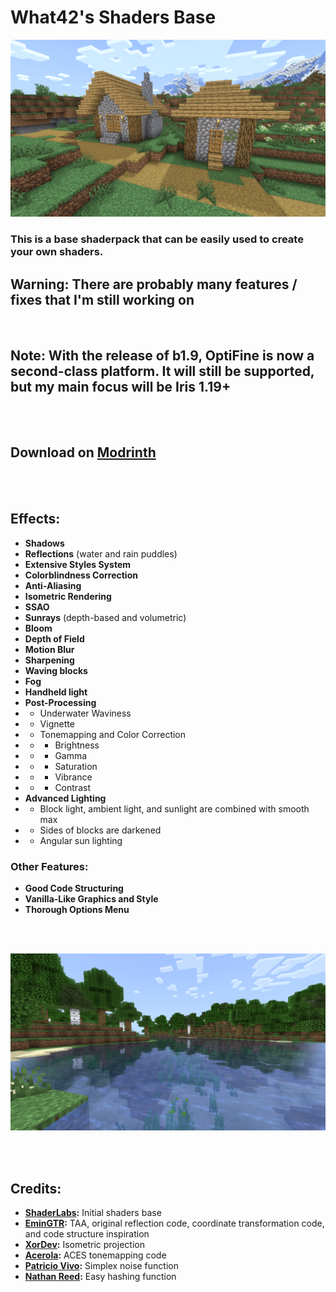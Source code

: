 # What42's Shaders Base

![Example Image (Village)](/images/village.png)

### This is a base shaderpack that can be easily used to create your own shaders.

## Warning: There are probably many features / fixes that I'm still working on

<br>

## Note: With the release of b1.9, OptiFine is now a second-class platform. It will still be supported, but my main focus will be Iris 1.19+

<br>
<br>

## Download on [Modrinth](https://modrinth.com/shader/what42s-shader-base)

<br>
<br>

## Effects:

- **Shadows**
- **Reflections** (water and rain puddles)
- **Extensive Styles System**
- **Colorblindness Correction**
- **Anti-Aliasing**
- **Isometric Rendering**
- **SSAO**
- **Sunrays** (depth-based and volumetric)
- **Bloom**
- **Depth of Field**
- **Motion Blur**
- **Sharpening**
- **Waving blocks**
- **Fog**
- **Handheld light**
- **Post-Processing**
- - Underwater Waviness
- - Vignette
- - Tonemapping and Color Correction
- - - Brightness
- - - Gamma
- - - Saturation
- - - Vibrance
- - - Contrast
- **Advanced Lighting**
- - Block light, ambient light, and sunlight are combined with smooth max
- - Sides of blocks are darkened
- - Angular sun lighting

### Other Features:
- **Good Code Structuring**
- **Vanilla-Like Graphics and Style**
- **Thorough Options Menu**

<br>
<br>

![Example Image (River)](/images/river.png)

<br>
<br>

## Credits:

- **[ShaderLabs](https://wiki.shaderlabs.org/wiki/Getting_Started):** Initial shaders base
- **[EminGTR](https://modrinth.com/shader/complementary-reimagined):** TAA, original reflection code, coordinate transformation code, and code structure inspiration
- **[XorDev](https://github.com/XorDev/Ortho-Shaderpack/tree/master):** Isometric projection
- **[Acerola](https://github.com/GarrettGunnell/Minecraft-Shaders/blob/c1a6f5060dfd91ccac31e04fa529f2be4304a21a/shaders/final.fsh):** ACES tonemapping code
- **[Patricio Vivo](https://gist.github.com/patriciogonzalezvivo/670c22f3966e662d2f83):** Simplex noise function
- **[Nathan Reed](https://www.reedbeta.com/blog/hash-functions-for-gpu-rendering/):** Easy hashing function
